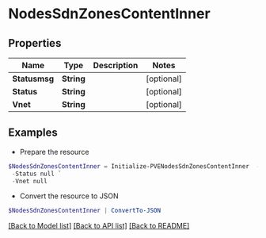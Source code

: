 # NodesSdnZonesContentInner
## Properties

Name | Type | Description | Notes
------------ | ------------- | ------------- | -------------
**Statusmsg** | **String** |  | [optional] 
**Status** | **String** |  | [optional] 
**Vnet** | **String** |  | [optional] 

## Examples

- Prepare the resource
```powershell
$NodesSdnZonesContentInner = Initialize-PVENodesSdnZonesContentInner  -Statusmsg null `
 -Status null `
 -Vnet null
```

- Convert the resource to JSON
```powershell
$NodesSdnZonesContentInner | ConvertTo-JSON
```

[[Back to Model list]](../README.md#documentation-for-models) [[Back to API list]](../README.md#documentation-for-api-endpoints) [[Back to README]](../README.md)

